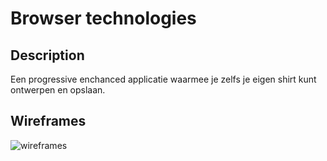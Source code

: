 # Browser technologies

## Description 
Een progressive enchanced applicatie waarmee je zelfs je eigen shirt kunt ontwerpen en opslaan.

## Wireframes
![wireframes](https://user-images.githubusercontent.com/60625329/111481147-f85ea980-8732-11eb-8567-c5da4f39a23f.jpeg)
